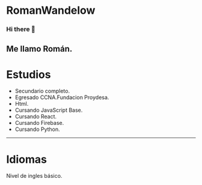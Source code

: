# RomanWandelow

### Hi there 👋
Me llamo Román.
----------------------------------------------------------------------------
# Estudios 
* Secundario completo.
* Egresado CCNA.Fundacion Proydesa.
* Html. 
* Cursando JavaScript Base.
* Cursando React. 
* Cursando Firebase.
* Cursando Python.

--------------------------------------------------------------------------
# Idiomas
Nivel de ingles básico.
 
